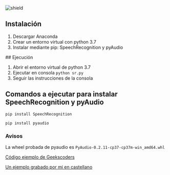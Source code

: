 ![shield](https://img.shields.io/github/v/release/nicorl/ggl-sr-recon?style=flat-square)

## Instalación

1. Descargar Anaconda
2. Crear un entorno virtual con python 3.7
3. Instalar mediante pip: SpeechRecognition y pyAudio



## Ejecución

1. Abrir el entorno virtual de python 3.7
2. Ejecutar en consola `python sr.py`
3. Seguir las instrucciones de la consola



## Comandos a ejecutar para instalar SpeechRecognition y pyAudio

```
pip install SpeechRecognition
```


```
pip install pyaudio
```

### Avisos

La wheel probada de pyaudio es `PyAudio‑0.2.11‑cp37‑cp37m‑win_amd64.whl`

[Código ejemplo de Geekscoders](https://geekscoders.com/python-speech-recognition-tutorial-for-beginners/)

[Un ejemplo grabado por mi en castellano](https://youtu.be/b56q9gvta1Y)